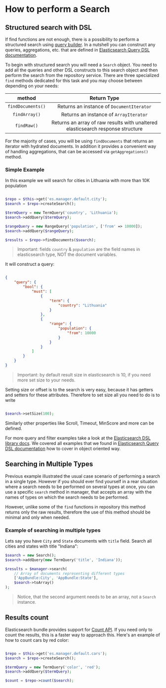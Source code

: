 # How to perform a Search

## Structured search with DSL

If find functions are not enough, there is a possibility to perform a structured search using [query builder](https://github.com/ongr-io/ElasticsearchDSL). In a nutshell you can construct any queries, aggregations, etc. that are defined in [Elasticsearch Query DSL documentation](https://www.elastic.co/guide/en/elasticsearch/reference/current/query-dsl.html).

To begin with structured search you will need a `Search` object. You need to add all the queries and other DSL constructs
to this search object and then perform the search from the repository service. There are three specialized `find` methods
dedicated for this task and you may choose between depending on your needs:

| method            | Return Type                                                                     |
|:-----------------:|:-------------------------------------------------------------------------------:|
| `findDocuments()` | Returns an instance of `DocumentIterator`                                       |
| `findArray()`     | Returns an instance of `ArrayIterator`                                          |
| `findRaw()`       | Returns an array of raw results with unaltered elasticsearch response structure | 

For the majority of cases, you will be using `findDocuments` that returns an iterator with hydrated documents. In addition
it provides a convenient way of handling aggregations, that can be accessed via `getAggregations()` method.

### Simple Example

In this example we will search for cities in Lithuania with more than 10K population

```php

$repo = $this->get('es.manager.default.city');
$search = $repo->createSearch();

$termQuery = new TermQuery('country', 'Lithuania');
$search->addQuery($termQuery);

$rangeQuery = new RangeQuery('population', ['from' => 10000]);
$search->addQuery($rangeQuery);

$results = $repo->findDocuments($search);

```

> Important: fields `country` & `population` are the field names in elasticsearch type, NOT the document variables.

It will construct a query:

```json

{
    "query": {
        "bool": {
            "must": [
                {
                    "term": {
                        "country": "Lithuania"
                    }
                },
                {
                    "range": {
                        "population": {
                            "from": 10000
                        }
                    }
                }
            ]
        }
    }
}

```

> Important: by default result size in elasticsearch is 10, if you need more set size to your needs.

Setting size or offset is to the search is very easy, because it has getters and setters for these attributes. 
Therefore to set size all you need to do is to write

```php

$search->setSize(100);

```

Similarly other properties like Scroll, Timeout, MinScore and more can be defined.

For more query and filter examples take a look at the [Elasticsearch DSL library docs](https://github.com/ongr-io/ElasticsearchDSL/blob/master/docs/index.md). We covered all examples that we found in [Elasticsearch Query DSL documentation](https://www.elastic.co/guide/en/elasticsearch/reference/current/query-dsl.html) how to cover in object oriented way.

## Searching in Multiple Types

Previous example illustrated the usual case scenario of performing a search in a single type.
However if you should ever find yourself in a rear situation where a search needs to be performed
on several types at once, you can use a specific `search` method in manager, that accepts an 
array with the names of types on which the search needs to be performed. 
 
However, unlike some of the `find` functions in repository this method returns only the raw results,
therefore the use of this method should be minimal and only when needed.

### Example of searching in multiple types

Lets say you have `City` and `State` documents with `title` field. Search all
cities and states with title "Indiana":

```php
$search = new Search();
$search->addQuery(new TermQuery('title', 'Indiana'));

$results = $manager->search(
    // Array of documents representing different types
    ['AppBundle:City', 'AppBundle:State'], 
    $search->toArray()
);
```

> Notice, that the second argument needs to be an array, not a `Search` instance.

## Results count

Elasticsearch bundle provides support for [Count API](https://www.elastic.co/guide/en/elasticsearch/reference/current/search-count.html). If you need only to count the results, this is a faster way to approach this. Here's an example of how to count cars by red color:

```php

$repo = $this->get('es.manager.default.cars');
$search = $repo->createSearch();

$termQuery = new TermQuery('color', 'red');
$search->addQuery($termQuery);

$count = $repo->count($search);

```

